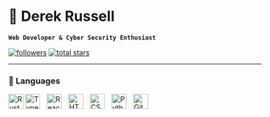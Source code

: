 # 🌊 Derek Russell

**`Web Developer & Cyber Security Enthusiast`**

   <p align="left">
      <a href="https://github.com/drkrssll?tab=followers">
         <img alt="followers" title="Follow me on Github" src="https://custom-icon-badges.demolab.com/github/followers/drkrssll?color=236ad3&labelColor=1155ba&style=for-the-badge&logo=person-add&label=Follow&logoColor=white"/></a>
      <a href="https://github.com/drkrssll">
         <img alt="total stars" title="Total stars on GitHub" src="https://custom-icon-badges.demolab.com/github/stars/drkrssll?color=55960c&style=for-the-badge&labelColor=488207&logo=star"/></a>
   </p>

---

### 🧰 Languages

<img align="left" alt="Rust" width="30px" src="https://upload.wikimedia.org/wikipedia/commons/a/ab/Cuddlyferris.svg" />
<img align="left" alt="TypeScript" width="30px" style="padding-right:10px;" src="https://cdn.jsdelivr.net/gh/devicons/devicon/icons/typescript/typescript-plain.svg" />
<img align="left" alt="React" width="30px" style="padding-right:10px;" src="https://cdn.jsdelivr.net/gh/devicons/devicon/icons/react/react-original.svg" />
<img align="left" alt="HTML" width="30px" style="padding-right:10px;" src="https://cdn.jsdelivr.net/gh/devicons/devicon/icons/html5/html5-plain.svg" />
<img align="left" alt="CSS" width="30px" style="padding-right:10px;" src="https://cdn.jsdelivr.net/gh/devicons/devicon/icons/css3/css3-plain.svg" />
<img align="left" alt="Python" width="30px" style="padding-right:10px;" src="https://cdn.jsdelivr.net/gh/devicons/devicon/icons/python/python-plain.svg" />
<img align="left" alt="Git" width="30px" style="padding-right:10px;" src="https://cdn.jsdelivr.net/gh/devicons/devicon/icons/git/git-original.svg" />
<br />
